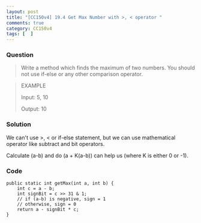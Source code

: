 ```yaml
---
layout: post
title: "[CC150v4] 19.4 Get Max Number with >, < operator "
comments: true
category: CC150v4
tags: [  ]
---
```


### Question

> Write a method which finds the maximum of two numbers. You should not use if-else or any other comparison operator.

> EXAMPLE
>
> Input: 5, 10
>
> Output: 10

### Solution

We can't use >, < or if-else statement, but we can use mathematical operator like subtract and bit operators. 

Calculate (a-b) and do (a + K(a-b)) can help us (where K is either 0 or -1). 

### Code

	public static int getMax(int a, int b) {
		int c = a - b;
		int signBit = c >> 31 & 1;
		// if (a-b) is negative, sign = 1
		// otherwise, sign = 0
		return a - signBit * c;
	}
